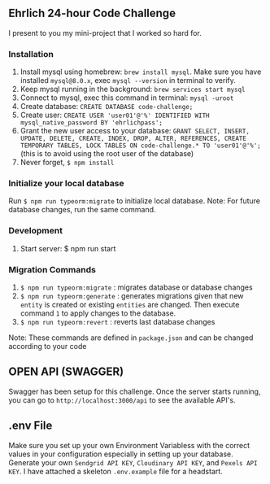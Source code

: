 ## Ehrlich 24-hour Code Challenge

I present to you my mini-project that I worked so hard for.

### Installation

1. Install mysql using homebrew: `brew install mysql`. Make sure you have installed `mysql@8.0.x`, exec `mysql --version` in terminal to verify.
2. Keep mysql running in the background: `brew services start mysql`
3. Connect to mysql, exec this command in terminal: `mysql -uroot`
4. Create database: `CREATE DATABASE code-challenge;`
5. Create user: `CREATE USER 'user01'@'%' IDENTIFIED WITH mysql_native_password BY 'ehrlichpass';`
6. Grant the new user access to your database: `GRANT SELECT, INSERT, UPDATE, DELETE, CREATE, INDEX, DROP, ALTER, REFERENCES, CREATE TEMPORARY TABLES, LOCK TABLES ON code-challenge.* TO 'user01'@'%';` (this is to avoid using the root user of the database)
7. Never forget, `$ npm install`

### Initialize your local database

Run `$ npm run typeorm:migrate` to initialize local database.
Note: For future database changes, run the same command.

### Development

1. Start server: $ npm run start

### Migration Commands

1. `$ npm run typeorm:migrate` : migrates database or database changes
2. `$ npm run typeorm:generate` : generates migrations given that new `entity` is created or existing `entities` are changed. Then execute command `1` to apply changes to the database.
3. `$ npm run typeorm:revert` : reverts last database changes

Note: These commands are defined in `package.json` and can be changed according to your code

## OPEN API (SWAGGER)

Swagger has been setup for this challenge.
Once the server starts running, you can go to `http://localhost:3000/api` to see the available API's.

## .env File

Make sure you set up your own Environment Variabless with the correct values in your configuration especially in setting up your database.
Generate your own `Sendgrid API KEY`, `Cloudinary API KEY`, and `Pexels API KEY`.
I have attached a skeleton `.env.example` file for a headstart.
